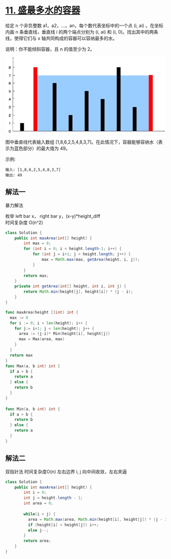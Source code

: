 # [11. 盛最多水的容器](https://leetcode-cn.com/problems/container-with-most-water/)


给定 n 个非负整数 a1，a2，...，an，每个数代表坐标中的一个点 (i, ai) 。在坐标内画 n 条垂直线，垂直线 i 的两个端点分别为 (i, ai) 和 (i, 0)。找出其中的两条线，使得它们与 x 轴共同构成的容器可以容纳最多的水。

说明：你不能倾斜容器，且 n 的值至少为 2。

![question_11.jpg](./11/question_11.jpg)

图中垂直线代表输入数组 [1,8,6,2,5,4,8,3,7]。在此情况下，容器能够容纳水（表示为蓝色部分）的最大值为 49。

示例:
```
输入: [1,8,6,2,5,4,8,3,7]
输出: 49
```

## 解法一

暴力解法

枚举 left bar x， right bar y，(x-y)*height_diff  
时间复杂度 O(n^2)

```Java
class Solution {
    public int maxArea(int[] height) {
        int max = 0;
        for (int i = 0; i < height.length-1; i++) {
            for (int j = i+1; j < height.length; j++) {
                max = Math.max(max, getArea(height, i, j));
            }
        }
        return max;
    }
    private int getArea(int[] height, int i, int j) {
        return Math.min(height[j], height[i]) * (j - i);
    }
}
```

```go
func maxArea(height []int) int {
  max := 0
  for i := 0; i < len(height); i++ {
    for j:= i+1; j < len(height); j++ {
      area := (j-i)* Min(height[i], height[j])
      max = Max(area, max)
    }
  }
  return max
}
func Max(a, b int) int {
  if a > b {
    return a
  } else {
    return b
  }
}

func Min(a, b int) int {
  if a > b {
    return b
  } else {
    return a
  }
}
```


## 解法二

双指针法
时间复杂度O(n)
左右边界 i, j 向中间收敛，左右夹逼

```Java
class Solution {
    public int maxArea(int[] height) {
        int i = 0;
        int j = height.length - 1;
        int area = 0;

        while(i < j) {
          area = Math.max(area, Math.min(height[i], height[j]) * (j - i));
          if (height[i] < height[j]) i++;
          else j--;
        }
        return area;
    }
}
```
